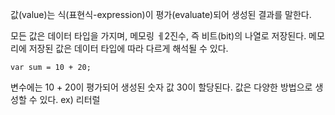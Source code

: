 값(value)는 식(표현식-expression)이 평가(evaluate)되어 생성된 결과를 말한다.

모든 값은 데이터 타입을 가지며, 메모링 ㅔ2진수, 즉 비트(bit)의 나열로 저장된다.
메모리에 저장된 값은 데이터 타입에 따라 다르게 해석될 수 있다.

```
var sum = 10 + 20;
```
변수에는 10 + 20이 평가되어 생성된 숫자 값 30이 할당된다.
값은 다양한 방법으로 생성할 수 있다. ex) 리터럴
